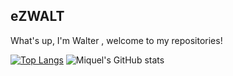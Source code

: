 ## eZWALT

What's up, I'm Walter , welcome to my repositories!

[![Top Langs](https://github-readme-stats.vercel.app/api/top-langs/?username=eZWALT&theme=vue&layout=compact&langs_count=11)](https://github.com/eZWALT/github-readme-stats)
![Miquel's GitHub stats](https://github-readme-stats.vercel.app/api?username=eZWALT&theme=vue)

